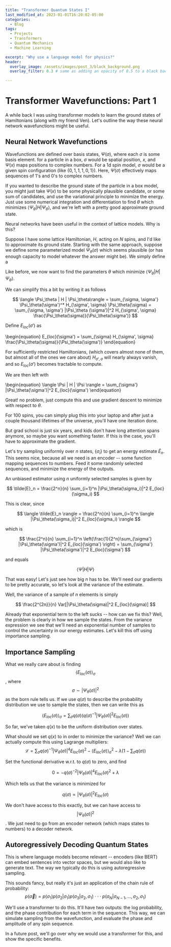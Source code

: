 ```yaml
---
title: "Transformer Quantum States I"
last_modified_at: 2023-01-01T16:20:02-05:00
categories:
  - Blog
tags:
  - Projects
  - Transformers
  - Quantum Mechanics
  - Machine Learning

excerpt: "Why use a language model for physics?"
header:
  overlay_image: /assets/images/post_3/black_background.png
  overlay_filter: 0.3 # same as adding an opacity of 0.5 to a black background

---
```

# Transformer Wavefunctions: Part 1

A while back I was using transformer models to learn the ground states of Hamiltonians (along with my friend Ven). 
Let's outline the way these neural network wavefunctions might be useful.

## Neural Network Wavefunctions

Wavefunctions are defined over basis states, $\Psi(\sigma)$, where each $\sigma$ is some basis element. 
for a particle in a box, $\sigma$ would be spatial position, $x$, and $\Psi(x)$ maps positions to complex numbers. 
For a 1d spin model, $\sigma$ would be a given spin configuration (like $\{0,1,1,1,0,1\}$). 
Here, $\Psi(\sigma)$ effectively maps sequences of 1's and 0's to complex numbers. 

If you wanted to describe the ground state of the particle in a box model, you might just take $\Psi(x)$ to be some physically plausible candidate, or some sum of candidates, and use the variational principle to minimize the energy. 
Just use some numerical integration and differentiation to find $\theta$ which minimizes $\langle \Psi_\theta | H | \Psi_\theta\rangle$, and we're left with a pretty good approximate ground state.

Neural networks have been useful in the context of lattice models. Why is this?

Suppose I have some lattice Hamiltonian, $H$, acting on $N$ spins, and I'd like to approximate its ground state. 
Starting with the same approach, suppose we define some parameterized model $\Psi_\theta(\sigma)$ which seems plausible (or has enough capacity to model whatever the answer might be). We simply define a 

Like before, we now want to find the parameters $\theta$ which minimize $\langle \Psi_\theta | H | \Psi_\theta\rangle$.

We can simplify this a bit by writing it as follows

$$
\langle \Psi_\theta | H | \Psi_\theta\rangle = \sum_{\sigma, \sigma'} \Psi_\theta(\sigma')^* H_{\sigma', \sigma} \Psi_\theta(\sigma) = \sum_{\sigma, \sigma'} |\Psi_\theta (\sigma')|^2 H_{\sigma', \sigma} \frac{\Psi_\theta(\sigma)}{\Psi_\theta(\sigma')}
$$

Define $E_{loc}(\sigma')$ as 

\begin{equation}
    E_{loc}(\sigma') = \sum_{\sigma} H_{\sigma', \sigma} \frac{\Psi_\theta(\sigma)}{\Psi_\theta(\sigma')}
\end{equation}

For sufficiently restricted Hamiltonians, (which covers almost none of them, but almost all of the ones we care about) $H_{\sigma', \sigma}$ will nearly always vanish, and so $E_{loc}(\sigma')$ becomes tractable to compute. 

We are then left with

\begin{equation}
    \langle \Psi | H | \Psi \rangle = \sum_{\sigma'} |\Psi_\theta(\sigma')|^2 E_{loc}(\sigma')
\end{equation}

Great! no problem, just compute this and use gradient descent to minimize with respect to $\theta$.

For 100 spins, you can simply plug this into your laptop and after just a couple thousand lifetimes of the universe, you'll have one iteration done. 

But grad school is just six years, and kids don't have long attention spans anymore, so maybe you want something faster.
If this is the case, you'll have to approximate the gradient. 

Let's try sampling uniformly over $n$ states, $\{ \sigma_i \}$ to get an energy estimate $\tilde{E}_n$. This seems nice, because all we need is an encoder -- some function mapping sequences to numbers. Feed it some randomly selected sequences, and minimize the energy of the outputs.

An unbiased estimator using $n$ uniformly selected samples is given by

$$
\tilde{E}_n = \frac{2^n}{n} \sum_{i=1}^n |\Psi_\theta(\sigma_i)|^2 E_{loc}(\sigma_i)
$$
 
This is clear, since 

$$
\langle \tilde{E}_n \rangle = \frac{2^n}{n} \sum_{i=1}^n \langle |\Psi_\theta(\sigma_i)|^2 E_{loc}(\sigma_i) \rangle
$$

which is 

$$
\frac{2^n}{n} \sum_{i=1}^n \left(\frac{1}{2^n}\sum_{\sigma'} |\Psi_\theta(\sigma')|^2 E_{loc}(\sigma') \right) = 
\sum_{\sigma'} |\Psi_\theta(\sigma')|^2 E_{loc}(\sigma') 
$$

and equals 

$$
\langle \Psi | H | \Psi \rangle
$$

That was easy! Let's just see how big $n$ has to be. 
We'll need our gradients to be pretty accurate, so let's look at the variance of the estimate.

Well, the variance of a sample of $n$ elements is simply 

$$
\frac{2^{2n}}{n} Var[|\Psi_\theta(\sigma)|^2 E_{loc}(\sigma)]
$$

Already that exponential term to the left sucks -- how can we fix this? Well, the problem is clearly in how we sample the states. From the variance expression we see that we'll need an exponential number of samples to control the uncertainty in our energy estimates. Let's kill this off using importance sampling. 

## Importance Sampling

What we really care about is finding 
$$
\langle E_{loc}(\sigma)\rangle_\sigma
$$, where 
$$\sigma \sim |\Psi_\theta(\sigma)|^2$$ as the born rule tells us. If we use $q(\sigma)$ to describe the probability distribution we use to sample the states, then we can write this as

$$
\langle E_{loc}(\sigma)\rangle_\sigma = \sum_{\sigma} q(\sigma) \left( q(\sigma)^{-1} |\Psi_\theta(\sigma)|^2 E_{loc}(\sigma)\right)
$$

So far, we've taken $q(x)$ to be the uniform distribution over states. 

What should we set $q(x)$ to in order to minimize the variance? Well we can actually compute this using Lagrange multipliers:
$$
\mathcal{L} = \sum_{\sigma} q(\sigma)^{-1} |\Psi_\theta(\sigma)|^4 E_{loc}(\sigma)^2 - \langle E_{loc}(\sigma)\rangle_\sigma^2 - \lambda (1 - \sum_{\sigma} q(\sigma))
$$

Set the functional derivative w.r.t. to $q(\sigma)$ to zero, and find

$$
0 = -q(\sigma)^{-2} | \Psi_\theta(\sigma)|^4 E_{loc}(\sigma)^2 + \lambda 
$$

Which tells us that the variance is minimized for 

$$
q(\sigma) \propto |\Psi_\theta(\sigma)|^2 E_{loc}(\sigma)
$$

We don't have access to this exactly, but we can have access to 
$$
|\Psi_\theta(\sigma)|^2
$$. 
We just need to go from an encoder network (which maps states to numbers) to a decoder network. 

## Autoregressively Decoding Quantum States

This is where language models become relevant -- encoders (like BERT) can embed sentences into vector spaces, but we would also like to generate text. The way we typically do this is using autoregressive sampling. 

This sounds fancy, but really it's just an application of the chain rule of probability:
$$
p(\vec{\sigma}) = p(\sigma_1) p(\sigma_2 | \sigma_1) p(\sigma_3 | \sigma_2, \sigma_1) \cdot \cdot \cdot p(\sigma_N | \sigma_{N-1}, ..., \sigma_2, \sigma_1)
$$

We'll use a transformer to do this. It'll have two outputs: the log probability, and the phase contribution for each term in the sequence. 
This way, we can simulate sampling from the wavefunction, and evaluate the phase and amplitude of any spin sequence. 

In a future post, we'll go over why we would use a transformer for this, and show the specific benefits. 